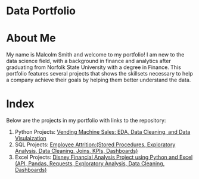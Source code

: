 # Data Portfolio

# About Me
My name is Malcolm Smith and welcome to my portfolio! I am new to the data science field, with a background in finance and analytics after graduating from Norfolk State University with a degree in Finance. This portfolio features several projects that shows the skillsets necessary to help a company achieve their goals by helping them better understand the data. 

# Index
Below are the projects in my portfolio with links to the repository:
1. Python Projects:
   [Vending Machine Sales: EDA, Data Cleaning, and Data Visulaization](https://github.com/MalcolmQSmith/VendingMachineSales)
2. SQL Projects:
   [Employee Attrition:(Stored Procedures, Exploratory Analysis, Data Cleaning, Joins, KPIs, Dashboards)](https://github.com/MalcolmQSmith/EmployeeAttrition)
3. Excel Projects:
   [Disney Financial Analysis Project using Python and Excel (API, Pandas, Requests, Exploratory Analysis, Data Cleaning, Dashboards)](https://github.com/MalcolmQSmith/DisneyFinancialAnalysis)
